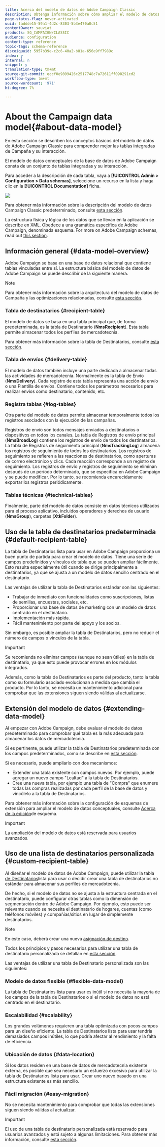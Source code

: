 ```yaml
---
title: Acerca del modelo de datos de Adobe Campaign Classic
description: Obtenga información sobre cómo ampliar el modelo de datos de Campaña, editar esquemas, utilizar API y mucho más.
page-status-flag: never-activated
uuid: faddde15-59a1-4d2c-8303-5b3e470a0c51
contentOwner: sauviat
products: SG_CAMPAIGN/CLASSIC
audience: configuration
content-type: reference
topic-tags: schema-reference
discoiquuid: 5957b39e-c2c6-40a2-b81a-656e9ff7989c
index: y
internal: n
snippet: y
translation-type: tm+mt
source-git-commit: eccf0e9899426c2517748c7a72611ff098291cd2
workflow-type: tm+mt
source-wordcount: '971'
ht-degree: 7%

---
```



# About the Campaign data model{#about-data-model}

En esta sección se describen los conceptos básicos del modelo de datos de Adobe Campaign Classic para comprender mejor las tablas integradas de Campaña y su interacción.

El modelo de datos conceptuales de la base de datos de Adobe Campaign consta de un conjunto de tablas integradas y su interacción.

Para acceder a la descripción de cada tabla, vaya a **[!UICONTROL Admin > Configuration > Data schemas]**, seleccione un recurso en la lista y haga clic en la **[!UICONTROL Documentation]** ficha.

![](assets/data-model_documentation-tab.png)

Para obtener más información sobre la descripción del modelo de datos Campaign Classic predeterminado, consulte [esta sección](../../configuration/using/data-model-description.md).

La estructura física y lógica de los datos que se llevan en la aplicación se describe en XML. Obedece a una gramática específica de Adobe Campaign, denominada esquema. For more on Adobe Campaign schemas, read out [this section](../../configuration/using/about-schema-reference.md).

## Información general {#data-model-overview}

Adobe Campaign se basa en una base de datos relacional que contiene tablas vinculadas entre sí. La estructura básica del modelo de datos de Adobe Campaign se puede describir de la siguiente manera.

>[!NOTE]
>
>Para obtener más información sobre la arquitectura del modelo de datos de Campaña y las optimizaciones relacionadas, consulte [esta sección](../../configuration/using/data-model-best-practices.md#data-model-architecture).

### Tabla de destinatarios {#recipient-table}

El modelo de datos se basa en una tabla principal que, de forma predeterminada, es la tabla de Destinatario (**NmsRecipient**). Esta tabla permite almacenar todos los perfiles de mercadotecnia.

Para obtener más información sobre la tabla de Destinatarios, consulte [esta sección](#default-recipient-table).

### Tabla de envíos {#delivery-table}

El modelo de datos también incluye una parte dedicada a almacenar todas las actividades de mercadotecnia. Normalmente es la tabla de Envío (**NmsDelivery**). Cada registro de esta tabla representa una acción de envío o una Plantilla de envíos. Contiene todos los parámetros necesarios para realizar envíos como destinatario, contenido, etc.

### Registra tablas {#log-tables}

Otra parte del modelo de datos permite almacenar temporalmente todos los registros asociados con la ejecución de las campañas.

Registros de envío son todos mensajes enviados a destinatarios o dispositivos en todos los canales. La tabla de Registros de envío principal (**NmsBroadLog**) contiene los registros de envío de todos los destinatarios.
La tabla de Registros de seguimiento principal (**NmsTrackingLog**) almacena los registros de seguimiento de todos los destinatarios. Los registros de seguimiento se refieren a las reacciones de destinatarios, como aperturas de correo electrónico y clics. Cada reacción corresponde a un registro de seguimiento.
Los registros de envío y registros de seguimiento se eliminan después de un período determinado, que se especifica en Adobe Campaign y se puede modificar. Por lo tanto, se recomienda encarecidamente exportar los registros periódicamente.

### Tablas técnicas {#technical-tables}

Finalmente, parte del modelo de datos consiste en datos técnicos utilizados para el proceso aplicativo, incluidos operadores y derechos de usuario (**NmsGroup**), carpetas (**XtkFolder**).

## Uso de la tabla de destinatarios predeterminada {#default-recipient-table}

La tabla de Destinatarios lista para usar en Adobe Campaign proporciona un buen punto de partida para crear el modelo de datos. Tiene una serie de campos predefinidos y vínculos de tabla que se pueden ampliar fácilmente. Esto resulta especialmente útil cuando se dirige principalmente a destinatarios, ya que se ajusta a un modelo de datos sencillo centrado en el destinatario.

Las ventajas de utilizar la tabla de Destinatarios estándar son las siguientes:

* Trabajar de inmediato con funcionalidades como suscripciones, listas de semillas, encuestas, sociales, etc.
* Proporcionar una base de datos de marketing con un modelo de datos centrado en el destinatario.
* Implementación más rápida.
* Fácil mantenimiento por parte del apoyo y los socios.

Sin embargo, es posible ampliar la tabla de Destinatarios, pero no reducir el número de campos o vínculos de la tabla.

>[!IMPORTANT]
>
>Se recomienda no eliminar campos (aunque no sean útiles) en la tabla de destinatario, ya que esto puede provocar errores en los módulos integrados.

Además, como la tabla de Destinatarios es parte del producto, tanto la tabla como su formulario asociado evolucionan a medida que cambia el producto. Por lo tanto, se necesita un mantenimiento adicional para comprobar que las extensiones siguen siendo válidas al actualizarse.

## Extensión del modelo de datos {#extending-data-model}

Al empezar con Adobe Campaign, debe evaluar el modelo de datos predeterminado para comprobar qué tabla es la más adecuada para almacenar los datos de mercadotecnia.

Si es pertinente, puede utilizar la tabla de Destinatarios predeterminada con los campos predeterminados, como se describe en [esta sección](#default-recipient-table).

Si es necesario, puede ampliarlo con dos mecanismos:

* Extender una tabla existente con campos nuevos. Por ejemplo, puede agregar un nuevo campo &quot;Lealtad&quot; a la tabla de Destinatarios.
* Cree una nueva tabla, por ejemplo una tabla de &quot;Compra&quot; que enumere todas las compras realizadas por cada perfil de la base de datos y vincúlelo a la tabla de Destinatarios.

Para obtener más información sobre la configuración de esquemas de extensión para ampliar el modelo de datos conceptuales, consulte [Acerca de la edición](../../configuration/using/about-schema-edition.md)de esquema.

>[!IMPORTANT]
>
>La ampliación del modelo de datos está reservada para usuarios avanzados.

## Uso de una lista de destinatarios personalizada {#custom-recipient-table}

Al diseñar el modelo de datos de Adobe Campaign, puede utilizar la tabla [de Destinatarios](#default-recipient-table)lista para usar o decidir crear una tabla de destinatarios no estándar para almacenar sus perfiles de mercadotecnia.

De hecho, si el modelo de datos no se ajusta a la estructura centrada en el destinatario, puede configurar otras tablas como la dimensión de segmentación dentro de Adobe Campaign. Por ejemplo, esto puede ser relevante cuando se necesita el destinatario de hogares, cuentas (como teléfonos móviles) y compañías/sitios en lugar de simplemente destinatarios.

>[!NOTE]
>
>En este caso, deberá crear una nueva [asignación de destino](../../configuration/using/target-mapping.md).

Todos los principios y pasos necesarios para utilizar una tabla de destinatario personalizada se detallan en [esta sección](../../configuration/using/about-custom-recipient-table.md).

Las ventajas de utilizar una tabla de Destinatario personalizada son las siguientes:

### Modelo de datos flexible {#flexible-data-model}

La tabla de Destinatarios lista para usar es inútil si no necesita la mayoría de los campos de la tabla de Destinatarios o si el modelo de datos no está centrado en el destinatario.

### Escalabilidad {#scalability}

Los grandes volúmenes requieren una tabla optimizada con pocos campos para un diseño eficiente. La tabla de Destinatarios lista para usar tendría demasiados campos inútiles, lo que podría afectar al rendimiento y la falta de eficiencia.

### Ubicación de datos {#data-location}

Si los datos residen en una base de datos de mercadotecnia existente externa, es posible que sea necesario un esfuerzo excesivo para utilizar la tabla de Destinatarios lista para usar. Crear uno nuevo basado en una estructura existente es más sencillo.

### Fácil migración {#easy-migration}

No se necesita mantenimiento para comprobar que todas las extensiones siguen siendo válidas al actualizar.

>[!IMPORTANT]
>
>El uso de una tabla de destinatario personalizada está reservado para usuarios avanzados y está sujeto a algunas limitaciones. Para obtener más información, consulte [esta sección](../../configuration/using/about-custom-recipient-table.md).
